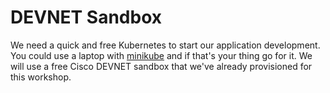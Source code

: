 # DEVNET Sandbox

We need a quick and free Kubernetes to start our application development.  You could
use a laptop with [minikube](https://github.com/kubernetes/minikube) and if that's your
thing go for it.  We will use a free Cisco DEVNET sandbox that we've already provisioned for this
workshop.


